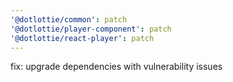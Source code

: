 ```yaml
---
'@dotlottie/common': patch
'@dotlottie/player-component': patch
'@dotlottie/react-player': patch
---
```


fix: upgrade dependencies with vulnerability issues
